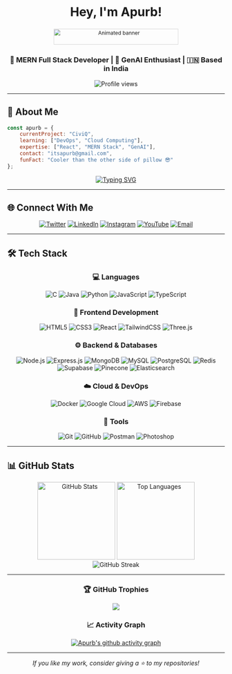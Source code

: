<div align="center">

# Hey, I'm Apurb!

<div style="max-width:340px;aspect-ratio:16/2;margin:0 auto;overflow:hidden;border-radius:8px;">
  <img
    src="https://payload-cms.code-b.dev/media/Difference%20between%20a%20Full%20Stack%20Developer%20and%20a%20Software%20Engineer-7.gif"
    alt="Animated banner"
    title="Project demo"
    style="width:100%;height:100%;object-fit:cover;display:block;transform:scale(0.85);transform-origin:center;"
  />
</div>

### 🚀 MERN Full Stack Developer | 🤖 GenAI Enthusiast | 🇮🇳 Based in India

<img src="https://komarev.com/ghpvc/?username=apurb2509&label=Profile%20views&color=0e75b6&style=flat" alt="Profile views"/>

</div>

---

## 💫 About Me

```javascript
const apurb = {
    currentProject: "CiviQ",
    learning: ["DevOps", "Cloud Computing"],
    expertise: ["React", "MERN Stack", "GenAI"],
    contact: "itsapurb@gmail.com",
    funFact: "Cooler than the other side of pillow 😎"
};
```

<div align="center">

[![Typing SVG](https://readme-typing-svg.herokuapp.com?font=Fira+Code&weight=600&size=28&pause=1000&color=00D9FF&center=true&vCenter=true&random=false&width=600&lines=DSA+Enthusiast;MERN+Stack+Developer;GenAI+&+RAG+Systems;Problem+Solver;Always+Learning+%F0%9F%9A%80)](https://git.io/typing-svg)

</div>

---

## 🌐 Connect With Me

<div align="center">

[![Twitter](https://img.shields.io/badge/Twitter-1DA1F2?style=for-the-badge&logo=twitter&logoColor=white)](https://twitter.com/4purb)
[![LinkedIn](https://img.shields.io/badge/LinkedIn-0077B5?style=for-the-badge&logo=linkedin&logoColor=white)](https://linkedin.com/in/apurbsusobhitbaba)
[![Instagram](https://img.shields.io/badge/Instagram-E4405F?style=for-the-badge&logo=instagram&logoColor=white)](https://instagram.com/itsapurb)
[![YouTube](https://img.shields.io/badge/YouTube-FF0000?style=for-the-badge&logo=youtube&logoColor=white)](https://www.youtube.com/@apurbsusobhitbaba8341)
[![Email](https://img.shields.io/badge/Email-D14836?style=for-the-badge&logo=gmail&logoColor=white)](mailto:itsapurb@gmail.com)

</div>

---

## 🛠️ Tech Stack

<div align="center">

### 💻 Languages
![C](https://img.shields.io/badge/C-00599C?style=for-the-badge&logo=c&logoColor=white)
![Java](https://img.shields.io/badge/Java-ED8B00?style=for-the-badge&logo=openjdk&logoColor=white)
![Python](https://img.shields.io/badge/Python-3776AB?style=for-the-badge&logo=python&logoColor=white)
![JavaScript](https://img.shields.io/badge/JavaScript-F7DF1E?style=for-the-badge&logo=javascript&logoColor=black)
![TypeScript](https://img.shields.io/badge/TypeScript-007ACC?style=for-the-badge&logo=typescript&logoColor=white)

### 🎨 Frontend Development
![HTML5](https://img.shields.io/badge/HTML5-E34F26?style=for-the-badge&logo=html5&logoColor=white)
![CSS3](https://img.shields.io/badge/CSS3-1572B6?style=for-the-badge&logo=css3&logoColor=white)
![React](https://img.shields.io/badge/React-20232A?style=for-the-badge&logo=react&logoColor=61DAFB)
![TailwindCSS](https://img.shields.io/badge/Tailwind_CSS-38B2AC?style=for-the-badge&logo=tailwind-css&logoColor=white)
![Three.js](https://img.shields.io/badge/Three.js-000000?style=for-the-badge&logo=three.js&logoColor=white)

### ⚙️ Backend & Databases
![Node.js](https://img.shields.io/badge/Node.js-43853D?style=for-the-badge&logo=node.js&logoColor=white)
![Express.js](https://img.shields.io/badge/Express.js-404D59?style=for-the-badge&logo=express&logoColor=white)
![MongoDB](https://img.shields.io/badge/MongoDB-4EA94B?style=for-the-badge&logo=mongodb&logoColor=white)
![MySQL](https://img.shields.io/badge/MySQL-00000F?style=for-the-badge&logo=mysql&logoColor=white)
![PostgreSQL](https://img.shields.io/badge/PostgreSQL-316192?style=for-the-badge&logo=postgresql&logoColor=white)
![Redis](https://img.shields.io/badge/Redis-DC382D?style=for-the-badge&logo=redis&logoColor=white)
![Supabase](https://img.shields.io/badge/Supabase-3ECF8E?style=for-the-badge&logo=supabase&logoColor=white)
![Pinecone](https://img.shields.io/badge/Pinecone-000000?style=for-the-badge&logo=pinecone&logoColor=white)
![Elasticsearch](https://img.shields.io/badge/Elasticsearch-005571?style=for-the-badge&logo=elasticsearch&logoColor=white)

### ☁️ Cloud & DevOps
![Docker](https://img.shields.io/badge/Docker-2496ED?style=for-the-badge&logo=docker&logoColor=white)
![Google Cloud](https://img.shields.io/badge/Google_Cloud-4285F4?style=for-the-badge&logo=google-cloud&logoColor=white)
![AWS](https://img.shields.io/badge/AWS-232F3E?style=for-the-badge&logo=amazon-aws&logoColor=white)
![Firebase](https://img.shields.io/badge/Firebase-FFCA28?style=for-the-badge&logo=firebase&logoColor=black)

### 🔧 Tools
![Git](https://img.shields.io/badge/Git-F05032?style=for-the-badge&logo=git&logoColor=white)
![GitHub](https://img.shields.io/badge/GitHub-100000?style=for-the-badge&logo=github&logoColor=white)
![Postman](https://img.shields.io/badge/Postman-FF6C37?style=for-the-badge&logo=postman&logoColor=white)
![Photoshop](https://img.shields.io/badge/Photoshop-31A8FF?style=for-the-badge&logo=adobe-photoshop&logoColor=white)

</div>

---

## 📊 GitHub Stats

<div align="center">
  <img src="https://github-readme-stats.vercel.app/api?username=apurb2509&show_icons=true&theme=tokyonight&hide_border=true&bg_color=0D1117" alt="GitHub Stats" height="180"/>
  <img src="https://github-readme-stats.vercel.app/api/top-langs?username=apurb2509&show_icons=true&theme=tokyonight&layout=compact&hide_border=true&bg_color=0D1117" alt="Top Languages" height="180"/>
</div>

<div align="center">
  <img src="https://github-readme-streak-stats.herokuapp.com/?user=apurb2509&theme=tokyonight&hide_border=true&background=0D1117" alt="GitHub Streak"/>
</div>

---

<div align="center">

### 🏆 GitHub Trophies
![](https://github-profile-trophy.vercel.app/?username=apurb2509&theme=tokyonight&no-frame=true&no-bg=true&column=7)

### 📈 Activity Graph
[![Apurb's github activity graph](https://github-readme-activity-graph.vercel.app/graph?username=apurb2509&theme=tokyo-night&hide_border=true&bg_color=0D1117)](https://github.com/apurb2509)

---

*If you like my work, consider giving a ⭐ to my repositories!*

</div>
